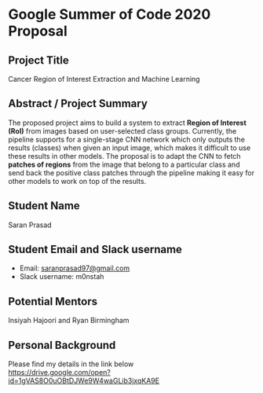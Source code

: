 # Google Summer of Code 2020 Proposal

## Project Title
Cancer Region of Interest Extraction and Machine Learning

## Abstract / Project Summary
The proposed project aims to build a system to extract <b>Region of Interest (RoI)</b> from images based on user-selected class groups. Currently, the pipeline supports for a single-stage CNN network which only outputs the results (classes) when given an input image, which makes it difficult to use these results in other models. The proposal is to adapt the CNN to fetch <b>patches of regions</b> from the image that belong to a particular class and send back the positive class patches through the pipeline making it easy for other models to work on top of the results.

## Student Name
Saran Prasad

## Student Email and Slack username
* Email: saranprasad97@gmail.com
* Slack username: m0nstah

## Potential Mentors
Insiyah Hajoori and Ryan Birmingham

## Personal Background
Please find my details in the link below </br>
https://drive.google.com/open?id=1gVAS8O0uOBtDJWe9W4waGLib3jxqKA9E
